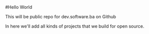 
#Hello World


This will be public repo for dev.software.ba on Github

In here we'll add all kinds of projects that we build for open source.